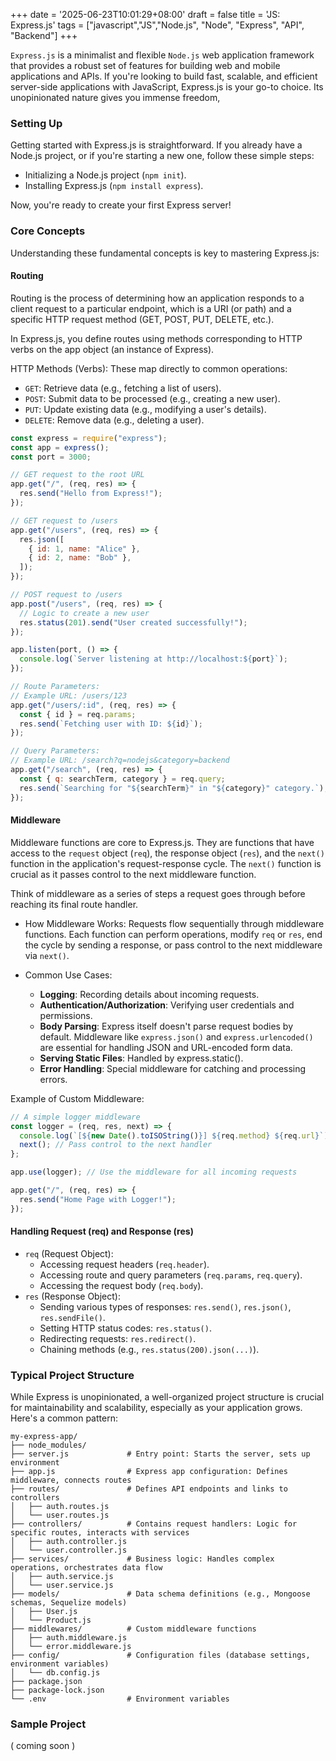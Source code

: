 +++
date = '2025-06-23T10:01:29+08:00'
draft = false
title = 'JS: Express.js'
tags = ["javascript","JS","Node.js", "Node", "Express", "API", "Backend"]
+++

`Express.js` is a minimalist and flexible `Node.js` web application framework that provides a robust set of features for building web and mobile applications and APIs. If you're looking to build fast, scalable, and efficient server-side applications with JavaScript, Express.js is your go-to choice. Its unopinionated nature gives you immense freedom,
<br>

### Setting Up

Getting started with Express.js is straightforward. If you already have a Node.js project, or if you're starting a new one, follow these simple steps:

- Initializing a Node.js project (`npm init`).
- Installing Express.js (`npm install express`).

Now, you're ready to create your first Express server!

### Core Concepts

Understanding these fundamental concepts is key to mastering Express.js:

#### Routing

Routing is the process of determining how an application responds to a client request to a particular endpoint, which is a URI (or path) and a specific HTTP request method (GET, POST, PUT, DELETE, etc.).

In Express.js, you define routes using methods corresponding to HTTP verbs on the app object (an instance of Express).

HTTP Methods (Verbs): These map directly to common operations:

- `GET`: Retrieve data (e.g., fetching a list of users).
- `POST`: Submit data to be processed (e.g., creating a new user).
- `PUT`: Update existing data (e.g., modifying a user's details).
- `DELETE`: Remove data (e.g., deleting a user).

```js
const express = require("express");
const app = express();
const port = 3000;

// GET request to the root URL
app.get("/", (req, res) => {
  res.send("Hello from Express!");
});

// GET request to /users
app.get("/users", (req, res) => {
  res.json([
    { id: 1, name: "Alice" },
    { id: 2, name: "Bob" },
  ]);
});

// POST request to /users
app.post("/users", (req, res) => {
  // Logic to create a new user
  res.status(201).send("User created successfully!");
});

app.listen(port, () => {
  console.log(`Server listening at http://localhost:${port}`);
});
```

```js
// Route Parameters:
// Example URL: /users/123
app.get("/users/:id", (req, res) => {
  const { id } = req.params;
  res.send(`Fetching user with ID: ${id}`);
});

// Query Parameters:
// Example URL: /search?q=nodejs&category=backend
app.get("/search", (req, res) => {
  const { q: searchTerm, category } = req.query;
  res.send(`Searching for "${searchTerm}" in "${category}" category.`);
});
```

#### Middleware

Middleware functions are core to Express.js. They are functions that have access to the `request` object (`req`), the response object (`res`), and the `next()` function in the application's request-response cycle. The `next()` function is crucial as it passes control to the next middleware function.

Think of middleware as a series of steps a request goes through before reaching its final route handler.

- How Middleware Works: Requests flow sequentially through middleware functions. Each function can perform operations, modify `req` or `res`, end the cycle by sending a response, or pass control to the next middleware via `next()`.

- Common Use Cases:
  - **Logging**: Recording details about incoming requests.
  - **Authentication/Authorization**: Verifying user credentials and permissions.
  - **Body Parsing**: Express itself doesn't parse request bodies by default. Middleware like `express.json()` and `express.urlencoded()` are essential for handling JSON and URL-encoded form data.
  - **Serving Static Files**: Handled by express.static().
  - **Error Handling**: Special middleware for catching and processing errors.

Example of Custom Middleware:

```js
// A simple logger middleware
const logger = (req, res, next) => {
  console.log(`[${new Date().toISOString()}] ${req.method} ${req.url}`);
  next(); // Pass control to the next handler
};

app.use(logger); // Use the middleware for all incoming requests

app.get("/", (req, res) => {
  res.send("Home Page with Logger!");
});
```

#### Handling Request (req) and Response (res)

- `req` (Request Object):
  - Accessing request headers (`req.header`).
  - Accessing route and query parameters (`req.params`, `req.query`).
  - Accessing the request body (`req.body`).
- `res` (Response Object):
  - Sending various types of responses: `res.send()`, `res.json()`, `res.sendFile()`.
  - Setting HTTP status codes: `res.status()`.
  - Redirecting requests: `res.redirect()`.
  - Chaining methods (e.g., `res.status(200).json(...)`).

### Typical Project Structure

While Express is unopinionated, a well-organized project structure is crucial for maintainability and scalability, especially as your application grows. Here's a common pattern:

```
my-express-app/
├── node_modules/
├── server.js             # Entry point: Starts the server, sets up environment
├── app.js                # Express app configuration: Defines middleware, connects routes
├── routes/               # Defines API endpoints and links to controllers
│   ├── auth.routes.js
│   └── user.routes.js
├── controllers/          # Contains request handlers: Logic for specific routes, interacts with services
│   ├── auth.controller.js
│   └── user.controller.js
├── services/             # Business logic: Handles complex operations, orchestrates data flow
│   ├── auth.service.js
│   └── user.service.js
├── models/               # Data schema definitions (e.g., Mongoose schemas, Sequelize models)
│   ├── User.js
│   └── Product.js
├── middlewares/          # Custom middleware functions
│   ├── auth.middleware.js
│   └── error.middleware.js
├── config/               # Configuration files (database settings, environment variables)
│   └── db.config.js
├── package.json
├── package-lock.json
└── .env                  # Environment variables
```

### Sample Project

( coming soon )
